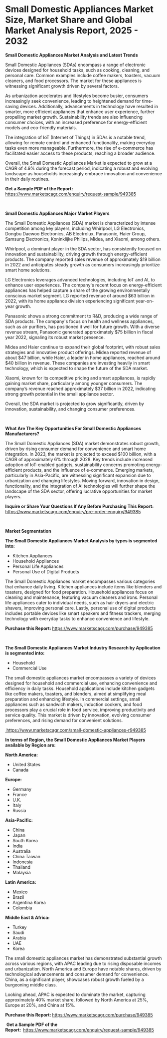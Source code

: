 <p><h1>Small Domestic Appliances Market Size, Market Share and Global Market Analysis Report, 2025 - 2032</h1></p><p><strong>Small Domestic Appliances Market Analysis and Latest Trends</strong></p>
<p><p>Small Domestic Appliances (SDAs) encompass a range of electronic devices designed for household tasks, such as cooking, cleaning, and personal care. Common examples include coffee makers, toasters, vacuum cleaners, and food processors. The market for these appliances is witnessing significant growth driven by several factors. </p><p>As urbanization accelerates and lifestyles become busier, consumers increasingly seek convenience, leading to heightened demand for time-saving devices. Additionally, advancements in technology have resulted in smarter, more efficient appliances that enhance user experience, further propelling market growth. Sustainability trends are also influencing consumer choices, with an increased preference for energy-efficient models and eco-friendly materials.</p><p>The integration of IoT (Internet of Things) in SDAs is a notable trend, allowing for remote control and enhanced functionality, making everyday tasks even more manageable. Furthermore, the rise of e-commerce has facilitated easier access to these products, reaching a broader audience. </p><p>Overall, the Small Domestic Appliances Market is expected to grow at a CAGR of 4.9% during the forecast period, indicating a robust and evolving landscape as households increasingly embrace innovation and convenience in their daily routines.</p></p>
<p><strong>Get a Sample PDF of the Report:&nbsp;</strong> <a href="https://www.marketscagr.com/enquiry/request-sample/949385?utm_campaign=2631&utm_medium=2&utm_source=Github&utm_content=ia&utm_term=16042025&utm_id=small-domestic-appliances">https://www.marketscagr.com/enquiry/request-sample/949385</a></p>
<p>&nbsp;</p>
<p><strong>Small Domestic Appliances Major Market Players</strong></p>
<p><p>The Small Domestic Appliances (SDA) market is characterized by intense competition among key players, including Whirlpool, LG Electronics, Dongbu Daewoo Electronics, AB Electrolux, Panasonic, Haier Group, Samsung Electronics, Koninklijke Philips, Midea, and Xiaomi, among others. </p><p>Whirlpool, a dominant player in the SDA sector, has consistently focused on innovation and sustainability, driving growth through energy-efficient products. The company reported sales revenue of approximately $19 billion in 2022 and anticipates steady growth as consumers increasingly prioritize smart home solutions. </p><p>LG Electronics leverages advanced technologies, including IoT and AI, to enhance user experiences. The company's recent focus on energy-efficient appliances has helped capture a share of the growing environmentally conscious market segment. LG reported revenue of around $63 billion in 2022, with its home appliance division experiencing significant year-on-year growth.</p><p>Panasonic shows a strong commitment to R&D, producing a wide range of SDA products. The company's focus on health and wellness appliances, such as air purifiers, has positioned it well for future growth. With a diverse revenue stream, Panasonic generated approximately $75 billion in fiscal year 2022, signaling its robust market presence.</p><p>Midea and Haier continue to expand their global footprint, with robust sales strategies and innovative product offerings. Midea reported revenue of about $47 billion, while Haier, a leader in home appliances, reached around $40 billion in revenue. These companies are investing heavily in smart technology, which is expected to shape the future of the SDA market.</p><p>Xiaomi, known for its competitive pricing and smart appliances, is rapidly gaining market share, particularly among younger consumers. The company’s revenue reached approximately $37 billion in 2022, indicating strong growth potential in the small appliance sector.</p><p>Overall, the SDA market is projected to grow significantly, driven by innovation, sustainability, and changing consumer preferences.</p></p>
<p>&nbsp;</p>
<p><strong>What Are The Key Opportunities For Small Domestic Appliances Manufacturers?</strong></p>
<p><p>The Small Domestic Appliances (SDA) market demonstrates robust growth, driven by rising consumer demand for convenience and smart home integration. In 2023, the market is projected to exceed $100 billion, with a CAGR of approximately 6% through 2028. Key trends include increased adoption of IoT-enabled gadgets, sustainability concerns promoting energy-efficient products, and the influence of e-commerce. Emerging markets, particularly in Asia-Pacific, are witnessing significant expansion due to urbanization and changing lifestyles. Moving forward, innovation in design, functionality, and the integration of AI technologies will further shape the landscape of the SDA sector, offering lucrative opportunities for market players.</p></p>
<p><strong>Inquire or Share Your Questions If Any Before Purchasing This Report:</strong> <a href="https://www.marketscagr.com/enquiry/pre-order-enquiry/949385?utm_campaign=2631&utm_medium=2&utm_source=Github&utm_content=ia&utm_term=16042025&utm_id=small-domestic-appliances">https://www.marketscagr.com/enquiry/pre-order-enquiry/949385</a></p>
<p>&nbsp;</p>
<p><strong>Market Segmentation</strong></p>
<p><strong>The Small Domestic Appliances Market Analysis by types is segmented into:</strong></p>
<p><ul><li>Kitchen Appliances</li><li>Household Appliances</li><li>Personal Life Appliances</li><li>Personal Use of Digital Products</li></ul></p>
<p><p>The Small Domestic Appliances market encompasses various categories that enhance daily living. Kitchen appliances include items like blenders and toasters, designed for food preparation. Household appliances focus on cleaning and maintenance, featuring vacuum cleaners and irons. Personal life appliances cater to individual needs, such as hair dryers and electric shavers, improving personal care. Lastly, personal use of digital products includes portable devices like smart speakers and fitness trackers, merging technology with everyday tasks to enhance convenience and lifestyle.</p></p>
<p><strong>Purchase this Report:&nbsp;</strong><a href="https://www.marketscagr.com/purchase/949385?utm_campaign=2631&utm_medium=2&utm_source=Github&utm_content=ia&utm_term=16042025&utm_id=small-domestic-appliances">https://www.marketscagr.com/purchase/949385</a></p>
<p>&nbsp;</p>
<p><strong>The Small Domestic Appliances Market Industry Research by Application is segmented into:</strong></p>
<p><ul><li>Household</li><li>Commercial Use</li></ul></p>
<p><p>The small domestic appliances market encompasses a variety of devices designed for household and commercial use, enhancing convenience and efficiency in daily tasks. Household applications include kitchen gadgets like coffee makers, toasters, and blenders, aimed at simplifying meal preparation and enhancing lifestyle. In commercial settings, small appliances such as sandwich makers, induction cookers, and food processors play a crucial role in food service, improving productivity and service quality. This market is driven by innovation, evolving consumer preferences, and rising demand for convenient solutions.</p></p>
<p><a href="https://www.marketscagr.com/small-domestic-appliances-r949385?utm_campaign=2631&utm_medium=2&utm_source=Github&utm_content=ia&utm_term=16042025&utm_id=small-domestic-appliances">&nbsp;https://www.marketscagr.com/small-domestic-appliances-r949385</a></p>
<p><strong>In terms of Region, the Small Domestic Appliances Market Players available by Region are:</strong></p>
<p>
    <p> <strong> North America: </strong>
        <ul>
            <li>United States</li>
            <li>Canada</li>
        </ul>
        </p> 
    <p> <strong> Europe: </strong>
        <ul>
            <li>Germany</li>
            <li>France</li>
            <li>U.K.</li>
            <li>Italy</li>
            <li>Russia</li>
        </ul>
        </p> 
    <p> <strong> Asia-Pacific: </strong>
        <ul>
            <li>China</li>
            <li>Japan</li>
            <li>South Korea</li>
            <li>India</li>
            <li>Australia</li>
            <li>China Taiwan</li>
            <li>Indonesia</li>
            <li>Thailand</li>
            <li>Malaysia</li>
        </ul>
        </p> 
    <p> <strong> Latin America: </strong>
        <ul>
            <li>Mexico</li>
            <li>Brazil</li>
            <li>Argentina Korea</li>
            <li>Colombia</li>
        </ul>
        </p> 
    <p> <strong> Middle East & Africa: </strong>
        <ul>
            <li>Turkey</li>
            <li>Saudi</li>
            <li>Arabia</li>
            <li>UAE</li>
            <li>Korea</li>
        </ul>
    </p>
    </p>
<p><p>The small domestic appliances market has demonstrated substantial growth across various regions, with APAC leading due to rising disposable incomes and urbanization. North America and Europe have notable shares, driven by technological advancements and consumer demand for convenience. China, as a significant player, showcases robust growth fueled by a burgeoning middle class. </p><p>Looking ahead, APAC is expected to dominate the market, capturing approximately 40% market share, followed by North America at 25%, Europe at 20%, and China at 15%.</p></p>
<p><strong>Purchase this Report: </strong><a href="https://www.marketscagr.com/purchase/949385?utm_campaign=2631&utm_medium=2&utm_source=Github&utm_content=ia&utm_term=16042025&utm_id=small-domestic-appliances">https://www.marketscagr.com/purchase/949385</a></p>
<p>&nbsp;<strong>Get a Sample PDF of the Report:&nbsp;&nbsp;</strong><a href="https://www.marketscagr.com/enquiry/request-sample/949385?utm_campaign=2631&utm_medium=2&utm_source=Github&utm_content=ia&utm_term=16042025&utm_id=small-domestic-appliances">https://www.marketscagr.com/enquiry/request-sample/949385</a></p>
<p><strong></strong></p>
<p><p></p><p></p><p></p></p>